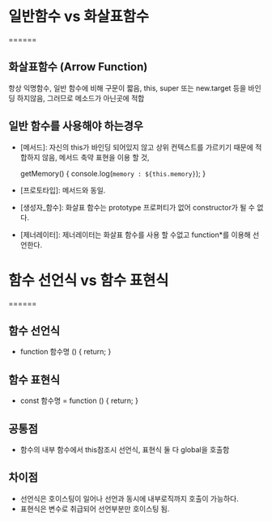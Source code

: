 # 일반함수 vs 화살표함수
======

## 화살표함수 (Arrow Function)
  항상 익명함수,
  일반 함수에 비해 구문이 짧음,
  this, super 또는 new.target 등을 바인딩 하지않음,
  그러므로 메소드가 아닌곳에 적합

## 일반 함수를 사용해야 하는경우
  - [메서드]: 자신의 this가 바인딩 되어있지 않고
    상위 컨텍스트를 가르키기 때문에 적합하지 않음,
    메서드 축약 표현을 이용 할 것,

    getMemory() {
      console.log(`memory : ${this.memory}`);
    }

  - [프로토타입]: 메서드와 동일.
  
  - [생성자_함수]: 화살표 함수는 prototype 프로퍼티가 없어
    constructor가 될 수 없다.
  
  - [제너레이터]: 제너레이터는 화살표 함수를 사용 할 수없고
    function*를 이용해 선언한다.

# 함수 선언식 vs 함수 표현식
======

## 함수 선언식
- function 함수명 () {
    return;
  }

## 함수 표현식
- const 함수명 = function () {
    return;
  }

## 공통점
- 함수의 내부 함수에서 this참조시 선언식, 표현식 둘 다 global을 호출함

## 차이점
- 선언식은 호이스팅이 일어나 선언과 동시에 내부로직까지 호출이 가능하다.
- 표현식은 변수로 취급되어 선언부분만 호이스팅 됨.